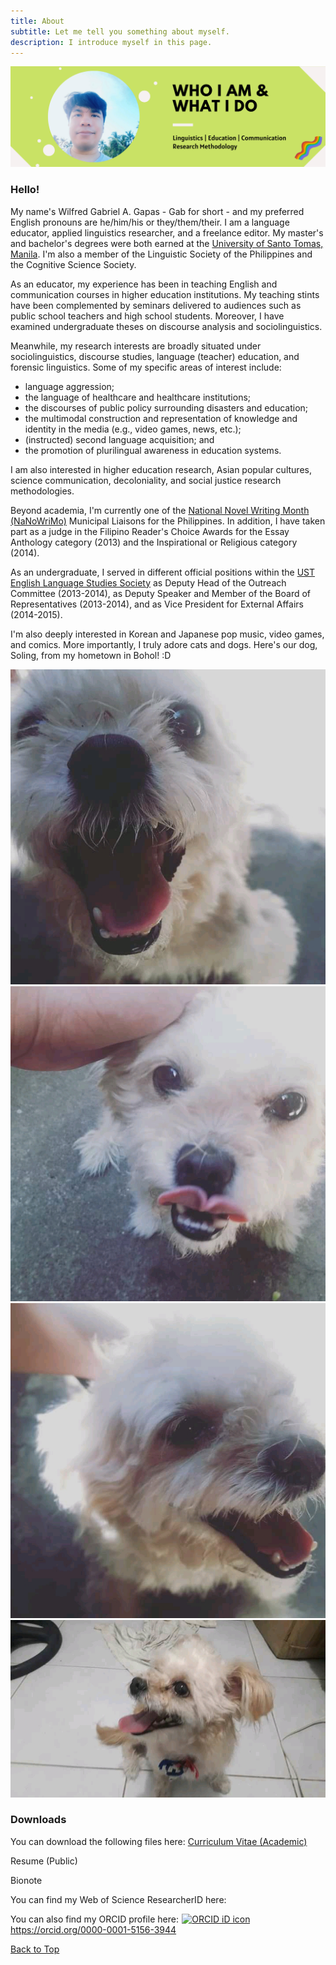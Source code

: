 ```yaml
---
title: About
subtitle: Let me tell you something about myself.
description: I introduce myself in this page.
---
```


![](/images/site/pagebanner/about.png) 

### Hello!

My name's Wilfred Gabriel A. Gapas - Gab for short - and my preferred English pronouns are he/him/his or they/them/their. I am a language educator, applied linguistics researcher, and a freelance editor. My master's and bachelor's degrees were both earned at the [University of Santo Tomas, Manila](https://www.ust.edu.ph). I'm also a member of the Linguistic Society of the Philippines and the Cognitive Science Society.

As an educator, my experience has been in teaching English and communication courses in higher education institutions. My teaching stints have been complemented by seminars delivered to audiences such as public school teachers and high school students. Moreover, I have examined undergraduate theses on discourse analysis and sociolinguistics. 

Meanwhile, my research interests are broadly situated under sociolinguistics, discourse studies, language (teacher) education, and forensic linguistics. Some of my specific areas of interest include:
* language aggression;
* the language of healthcare and healthcare institutions;
* the discourses of public policy surrounding disasters and education;
* the multimodal construction and representation of knowledge and identity in the media (e.g., video games, news, etc.);
* (instructed) second language acquisition; and
* the promotion of plurilingual awareness in education systems.

I am also interested in higher education research, Asian popular cultures, science communication, decoloniality, and social justice research methodologies.

Beyond academia, I'm currently one of the [National Novel Writing Month (NaNoWriMo)](https://nanowrimo.org) Municipal Liaisons for the Philippines. In addition, I have taken part as a judge in the Filipino Reader's Choice Awards for the Essay Anthology category (2013) and the Inspirational or Religious category (2014). 

As an undergraduate, I served in different official positions within the [UST English Language Studies Society](https://www.facebook.com/USTELSSOC) as Deputy Head of the Outreach Committee (2013-2014), as Deputy Speaker and Member of the Board of Representatives (2013-2014), and as Vice President for External Affairs (2014-2015).

I'm also deeply interested in Korean and Japanese pop music, video games, and comics. More importantly, I truly adore cats and dogs. Here's our dog, Soling, from my hometown in Bohol! :D

<div class="gallery" data-columns="1">
	<img src="/images/random/soling1.jpg">
	<img src="/images/random/soling2.jpg">
	<img src="/images/random/soling3.jpg">
	<img src="/images/random/soling4.jpg">
</div>

### Downloads

You can download the following files here:
[Curriculum Vitae (Academic)](https://senseigab.github.io/files/gapas_ac2021.pdf) 

Resume (Public) 

Bionote

You can find my Web of Science ResearcherID here:
<span id="badgeCont885"><script type="text/javascript" src="https://publons.com/mashlets?el=badgeCont885&rid=AGX-2931-2022&size=small"></script></span>

You can also find my ORCID profile here:
<a id="cy-effective-orcid-url" class="underline" href="https://orcid.org/0000-0001-5156-3944" target="orcid.widget" rel="me noopener noreferrer" style="vertical-align: top"> <img src="https://orcid.org/sites/default/files/images/orcid_16x16.png" style="width: 1em; margin-inline-start: 0.1em" alt="ORCID iD icon"/>https://orcid.org/0000-0001-5156-3944</a>

<a href="#" class="button button--large">Back to Top</a>
